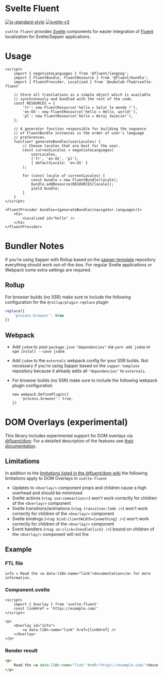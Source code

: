 # Svelte Fluent

[![js-standard-style](https://img.shields.io/badge/code%20style-standard-brightgreen.svg)](http://standardjs.com)
[![svelte-v3](https://img.shields.io/badge/svelte-v3-blueviolet.svg)](https://svelte.dev)

`svelte-fluent` provides [Svelte](https://svelte.dev/) components for easier
integration of [Fluent](https://projectfluent.org/) localization for Svelte/Sapper
applications.

# Usage

```svelte
<script>
    import { negotiateLanguages } from '@fluent/langneg';
    import { FluentBundle, FluentResource } from '@fluent/bundle';
    import { FluentProvider, Localized } from '@nubolab-ffwd/svelte-fluent'

    // Store all translations as a simple object which is available
    // synchronously and bundled with the rest of the code.
    const RESOURCES = {
        'fr': new FluentResource('hello = Salut le monde !'),
        'en-US': new FluentResource('hello = Hello, world!'),
        'pl': new FluentResource('hello = Witaj świecie!'),
    };

    // A generator function responsible for building the sequence
    // of FluentBundle instances in the order of user's language
    // preferences.
    function* generateBundles(userLocales) {
        // Choose locales that are best for the user.
        const currentLocales = negotiateLanguages(
            userLocales,
            ['fr', 'en-US', 'pl'],
            { defaultLocale: 'en-US' }
        );

        for (const locale of currentLocales) {
            const bundle = new FluentBundle(locale);
            bundle.addResource(RESOURCES[locale]);
            yield bundle;
        }
    }
</script>

<FluentProvider bundles={generateBundles(navigator.languages)}>
    <h1>
        <Localized id="hello" />
    </h1>
</FluentProvider>
```

# Bundler Notes

If you're using Sapper with Rollup based on the [sapper-template](https://github.com/sveltejs/sapper-template) repository everything should work out-of-the-box.
For regular Svelte applications or Webpack some extra settings are required.

## Rollup


For browser builds (no SSR) make sure to include the following configuration for the `@rollup/plugin-replace` plugin

```js
replace({
    'process.browser': true
})
```

## Webpack

- Add `jsdom` to your `package.json` `"dependencies"` via `yarn add jsdom` or `npm install --save jsdom`
- Add `jsdom` to the `externals` webpack config for your SSR builds. Not necessary if you're using Sapper based on the
    `sapper-template` repository because it already adds all `"dependencies"` to `externals`.
- For browser builds (no SSR) make sure to include the following webpack plugin configuration

    ```
    new webpack.DefinePlugin({
        'process.browser': true,
    })
    ```

# DOM Overlays (experimental)

This library includes experimental support for DOM overlays via
[@fluent/dom](https://www.npmjs.com/package/@fluent/dom). For a detailed
description of the features see
[their documentation](https://github.com/projectfluent/fluent.js/wiki/DOM-Overlays).

## Limitations

In addition to the [limitations listed in the @fluent/dom wiki](https://github.com/projectfluent/fluent.js/wiki/DOM-Overlays#limitations)
the following limitations apply to DOM Overlays in `svelte-fluent`

- Updates to `<Overlay/>` component props and children cause a high overhead and should be minimized
- Svelte actions (`<tag use:someaction/>`) won't work correctly for children of the `<Overlay/>` component
- Svelte transitions/animations (`<tag transition:fade />`) won't work correctly for children of the `<Overlay/>` component
- Svelte bindings (`<tag bind:clientWidth={something} />`) won't work correctly for children of the `<Overlay/>` component
- Event handlers (`<tag on:click={handleClick} />`) bound on children of the `<Overlay/>` component will not fire

## Example

### FTL file

```
info = Read the <a data-l10n-name="link">documentation</a> for more information.
```

### Component.svelte

```svelte
<script>
    import { Overlay } from 'svelte-fluent'
    const linkHref = 'https://example.com/'
</script>

<p>
    <Overlay id="info">
        <a data-l10n-name="link" href={linkHref} />
    </Overlay>
</p>
```

### Render result

```html
<p>
    Read the <a data-l10n-name="link" href="https://example.com/">documentation</a> for more information.
</p>
```
